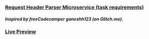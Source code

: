 ### [Request Header Parser Microservice (task requirements)](https://www.freecodecamp.org/learn/apis-and-microservices/apis-and-microservices-projects/request-header-parser-microservice)
##### Inspired by freeCodecamper ganeshh123 (on Glitch.me).
### [Live Preview](https://f-c-c-project-2.glitch.me/)
